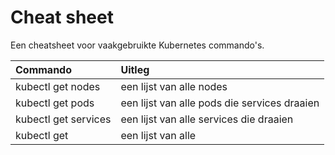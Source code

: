 # Cheat sheet

Een cheatsheet voor vaakgebruikte Kubernetes commando's.

| Commando             | Uitleg                                       |
| :------------------- | :------------------------------------------- |
| kubectl get nodes    | een lijst van alle nodes                     |
| kubectl get pods     | een lijst van alle pods die services draaien |
| kubectl get services | een lijst van alle services die draaien      |
| kubectl get          | een lijst van alle                           |
